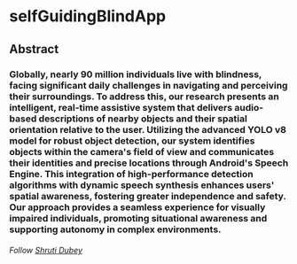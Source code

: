 # selfGuidingBlindApp

## Abstract

### Globally, nearly 90 million individuals live with blindness, facing significant daily challenges in navigating and perceiving their surroundings. To address this, our research presents an intelligent, real-time assistive system that delivers audio-based descriptions of nearby objects and their spatial orientation relative to the user. Utilizing the advanced YOLO v8 model for robust object detection, our system identifies objects within the camera's field of view and communicates their identities and precise locations through Android's Speech Engine. This integration of high-performance detection algorithms with dynamic speech synthesis enhances users' spatial awareness, fostering greater independence and safety. Our approach provides a seamless experience for visually impaired individuals, promoting situational awareness and supporting autonomy in complex environments.

###### Follow [Shruti Dubey](https://www.github.com/ShrutiDubey-22)